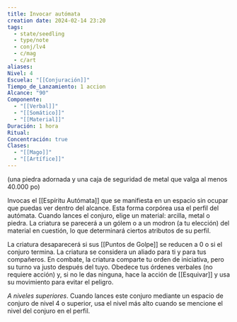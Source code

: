 ```yaml
---
title: Invocar autómata
creation date: 2024-02-14 23:20
tags:
  - state/seedling
  - type/note
  - conj/lv4
  - c/mag
  - c/art
aliases: 
Nivel: 4
Escuela: "[[Conjuración]]"
Tiempo_de_Lanzamiento: 1 accion
Alcance: "90"
Componente:
  - "[[Verbal]]"
  - "[[Somático]]"
  - "[[Material]]"
Duración: 1 hora
Ritual: 
Concentración: true
Clases:
  - "[[Mago]]"
  - "[[Artífice]]"
---
```

(una piedra adornada y una caja de seguridad de metal que valga al menos 40.000 po)

Invocas el [[Espíritu Autómata]] que se manifiesta en un espacio sin ocupar que puedas ver
dentro del alcance. Esta forma corpórea usa el perfil del autómata. Cuando lances el conjuro, elige
un material: arcilla, metal o piedra. La criatura se parecerá a un gólem o a un modron (a tu elección) del material en cuestión, lo que determinará ciertos atributos de su perfil.

La criatura desaparecerá si sus [[Puntos de Golpe]] se reducen a 0 o si el conjuro termina. La criatura se considera un aliado para ti y para tus compañeros. En combate, la criatura comparte tu orden de iniciativa, pero su turno va justo después del tuyo.
Obedece tus órdenes verbales (no requiere acción) y, si no le das ninguna, hace la acción de [[Esquivar]] y usa su movimiento para evitar el peligro.

*A niveles superiores*. Cuando lances este conjuro mediante un espacio de conjuro de nivel 4 o
superior, usa el nivel más alto cuando se mencione el nivel del conjuro en el perfil.
